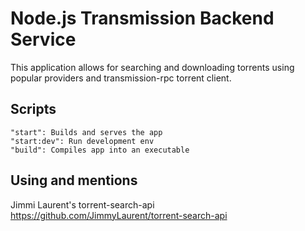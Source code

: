 # Node.js Transmission Backend Service
This application allows for searching and downloading 
torrents using popular providers and transmission-rpc 
torrent client.

## Scripts
```
"start": Builds and serves the app
"start:dev": Run development env
"build": Compiles app into an executable
```

## Using and mentions
Jimmi Laurent's torrent-search-api
https://github.com/JimmyLaurent/torrent-search-api
